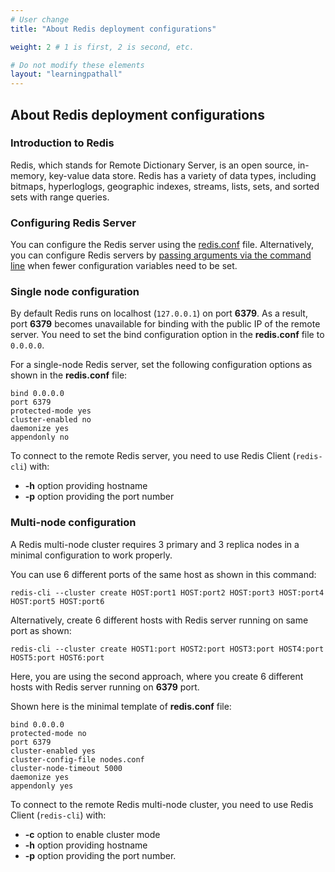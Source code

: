 ```yaml
---
# User change
title: "About Redis deployment configurations"

weight: 2 # 1 is first, 2 is second, etc.

# Do not modify these elements
layout: "learningpathall"
---
```


##  About Redis deployment configurations

###  Introduction to Redis
Redis, which stands for Remote Dictionary Server, is an open source, in-memory, key-value data store. Redis has a variety of data types, including bitmaps, hyperloglogs, geographic indexes, streams, lists, sets, and sorted sets with range queries.

### Configuring Redis Server
You can configure the Redis server using the [redis.conf](https://redis.io/docs/management/config-file/) file. Alternatively, you can configure Redis servers by [passing arguments via the command line](https://redis.io/docs/management/config/#passing-arguments-via-the-command-line) when fewer configuration variables need to be set.

### Single node configuration
By default Redis runs on localhost (`127.0.0.1`) on port **6379**. As a result, port **6379** becomes unavailable for binding with the public IP of the remote server. You need to set the bind configuration option in the **redis.conf** file to `0.0.0.0`.

For a single-node Redis server, set the following configuration options as shown in the **redis.conf** file:
```console
bind 0.0.0.0
port 6379
protected-mode yes
cluster-enabled no
daemonize yes
appendonly no
```

To connect to the remote Redis server, you need to use Redis Client (`redis-cli`) with:
- **-h** option providing hostname
- **-p** option providing the port number  

### Multi-node configuration
A Redis multi-node cluster requires 3 primary and 3 replica nodes in a minimal configuration to work properly.  

You can use 6 different ports of the same host as shown in this command:
```console
redis-cli --cluster create HOST:port1 HOST:port2 HOST:port3 HOST:port4 HOST:port5 HOST:port6
```

Alternatively, create 6 different hosts with Redis server running on same port as shown:
```console
redis-cli --cluster create HOST1:port HOST2:port HOST3:port HOST4:port HOST5:port HOST6:port
```
Here, you are using the second approach, where you create 6 different hosts with Redis server running on **6379** port.

Shown here is the minimal template of **redis.conf** file:

```console
bind 0.0.0.0
protected-mode no
port 6379
cluster-enabled yes
cluster-config-file nodes.conf
cluster-node-timeout 5000
daemonize yes
appendonly yes
```

To connect to the remote Redis multi-node cluster, you need to use Redis Client (`redis-cli`) with:
- **-c** option to enable cluster mode
- **-h** option providing hostname
- **-p** option providing the port number.


